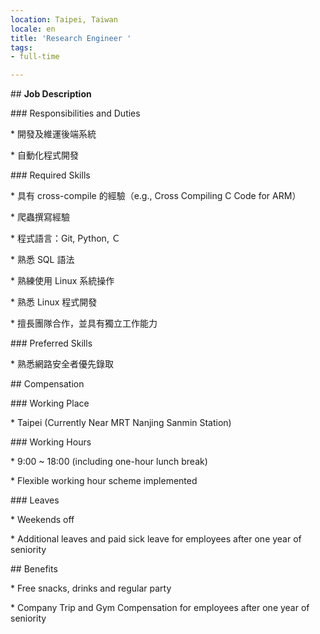 ```yaml
---
location: Taipei, Taiwan
locale: en
title: 'Research Engineer '
tags:
- full-time

---
```

\## **Job Description**

\### Responsibilities and Duties

\* 開發及維運後端系統

\* 自動化程式開發

\### Required Skills

\* 具有 cross-compile 的經驗（e.g., Cross Compiling C Code for ARM）

\* 爬蟲撰寫經驗

\* 程式語言：Git, Python, Ｃ

\* 熟悉 SQL 語法

\* 熟練使用 Linux 系統操作

\* 熟悉 Linux 程式開發

\* 擅長團隊合作，並具有獨立工作能力

\### Preferred Skills

\* 熟悉網路安全者優先錄取

\## Compensation

\### Working Place

\* Taipei (Currently Near MRT Nanjing Sanmin Station)

\### Working Hours

\* 9:00 \~ 18:00 (including one-hour lunch break)

\* Flexible working hour scheme implemented

\### Leaves

\* Weekends off

\* Additional leaves and paid sick leave for employees after one year of seniority

\## Benefits

\* Free snacks, drinks and regular party

\* Company Trip and Gym Compensation for employees after one year of seniority